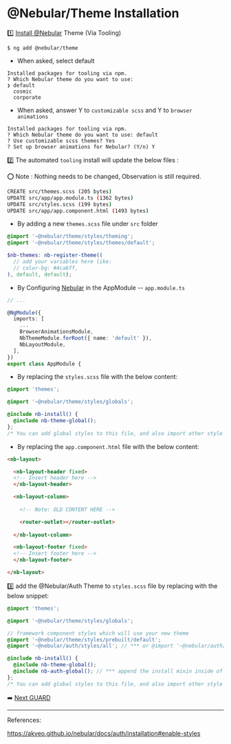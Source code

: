 # @Nebular/Theme Installation


:one: [Install @Nebular](https://akveo.github.io/nebular/docs/guides/add-into-existing-project#install-nebular) Theme (Via Tooling)

```
$ ng add @nebular/theme
```

* When asked, select default

```
Installed packages for tooling via npm.
? Which Nebular theme do you want to use: 
❯ default 
  cosmic 
  corporate 
```

* When asked, answer Y to `customizable scss` and Y to `browser animations`

```
Installed packages for tooling via npm.
? Which Nebular theme do you want to use: default
? Use customizable scss themes? Yes
? Set up browser animations for Nebular? (Y/n) Y
```

:two: The automated `tooling` install will update the below files :

:o: Note : Nothing needs to be changed, Observation is still required.

```bash
CREATE src/themes.scss (205 bytes)
UPDATE src/app/app.module.ts (1362 bytes)
UPDATE src/styles.scss (199 bytes)
UPDATE src/app/app.component.html (1493 bytes)
```

* By adding a new `themes.scss` file under `src` folder

```scss
@import '~@nebular/theme/styles/theming';
@import '~@nebular/theme/styles/themes/default';

$nb-themes: nb-register-theme((
  // add your variables here like:
  // color-bg: #4ca6ff,
), default, default);
```

* By Configuring [Nebular](https://akveo.github.io/nebular/docs/guides/add-into-existing-project#configure-nebular) in the AppModule -- `app.module.ts`

```typescript
// ...

@NgModule({
  imports: [
    ...
    BrowserAnimationsModule,
    NbThemeModule.forRoot({ name: 'default' }),
    NbLayoutModule,
  ],
})
export class AppModule {
```

* By replacing the `styles.scss` file with the below content:

```scss
@import 'themes';

@import '~@nebular/theme/styles/globals';

@include nb-install() {
  @include nb-theme-global();
};
/* You can add global styles to this file, and also import other style files */
```

* By replacing the `app.component.html` file with the below content:

```html
<nb-layout>

  <nb-layout-header fixed>
  <!-- Insert header here -->
  </nb-layout-header>

  <nb-layout-column>
  
    <!-- Note: OLD CONTENT HERE -->

    <router-outlet></router-outlet>
    
  </nb-layout-column>

  <nb-layout-footer fixed>
  <!-- Insert footer here -->
  </nb-layout-footer>

</nb-layout>
```

:three: add the @Nebular/Auth Theme to `styles.scss` file by replacing with the below snippet:

```scss
@import 'themes';

@import '~@nebular/theme/styles/globals';

// framework component styles which will use your new theme
@import '~@nebular/theme/styles/prebuilt/default';
@import '~@nebular/auth/styles/all'; // *** or @import '~@nebular/auth/styles/{theme-name}'; ***

@include nb-install() {
  @include nb-theme-global();
  @include nb-auth-global(); // *** append the install mixin inside of the nb-install ***
};
/* You can add global styles to this file, and also import other style files */
```

:arrow_right: [Next GUARD](./GUARD.md)

---

References:

https://akveo.github.io/nebular/docs/auth/installation#enable-styles

